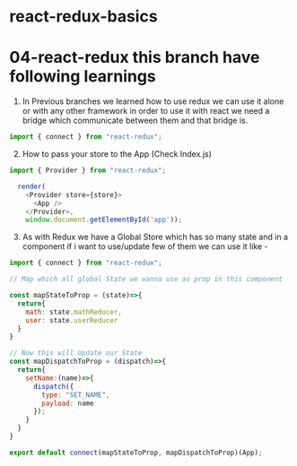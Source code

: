 # react-redux-basics
# 04-react-redux this branch have following learnings

1. In Previous branches we learned how to use redux we can use it alone or with any other framework in order to use it with react we need a bridge which communicate between them and that bridge is.

``` javascript
import { connect } from "react-redux";

```
2. How to pass your store to the App (Check Index.js)

``` javascript
import { Provider } from "react-redux";

  render(
    <Provider store={store}>
      <App />
    </Provider>,
    window.document.getElementById('app'));

```

3. As with Redux we have a Global Store which has so many state and in a component if i want to use/update few of them we can use it like -


``` javascript
import { connect } from "react-redux";

// Map which all global State we wanna use as prop in this component

const mapStateToProp = (state)=>{
  return{
    math: state.mathReducer,
    user: state.userReducer
  }
}

// Now this will Update our State
const mapDispatchToProp = (dispatch)=>{
  return{
    setName:(name)=>{
      dispatch({
        type: "SET_NAME",
        payload: name
      });
    }
  }
}

export default connect(mapStateToProp, mapDispatchToProp)(App);

```
